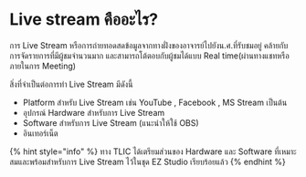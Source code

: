 # Live stream คืออะไร?

การ Live Stream หรือการถ่ายทอดสดข้อมูลจากทางฝั่งของอาจารย์ไปยังน.ศ.ที่รับชมอยู่ คล้ายกับการจัดรายการที่มีผู้ชมจำนวนมาก และสามารถโต้ตอบกับผู้ชมได้แบบ Real time(ผ่านทางแชทหรือภายในการ Meeting)

สิ่งที่จำเป็นต่อการทำ Live Stream มีดังนี้

* Platform สำหรับ Live Stream เช่น YouTube , Facebook , MS Stream เป็นต้น
* อุปกรณ์ Hardware สำหรับการ Live Stream
* Software สำหรับการ Live Stream (แนะนำให้ใช้ OBS)
* อินเทอร์เน็ต

{% hint style="info" %}
ทาง TLIC ได้เตรียมส่วนของ Hardware และ Software ที่เหมาะสมและพร้อมสำหรับการ Live Stream ไว้ในชุด EZ Studio เรียบร้อยแล้ว
{% endhint %}

